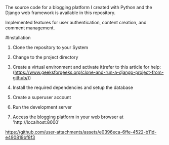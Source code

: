 The source code for a blogging platform I created with Python and the Django web framework is available in this repository.

Implemented features for user authentication, content creation, and comment management.

#Installation

1. Clone the repository to your System

2. Change to the project directory

3. Create a virtual environment and activate it(refer to this article for help:(https://www.geeksforgeeks.org/clone-and-run-a-django-project-from-github/))

4. Install the required dependencies and setup the database

5. Create a superuser account

6. Run the development server

7. Access the blogging platform in your web browser at 'http://localhost:8000' 


https://github.com/user-attachments/assets/e0396eca-6ffe-4522-b11d-e490819bf8f3


